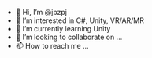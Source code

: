 - 👋 Hi, I’m @jpzpj
- 👀 I’m interested in C#, Unity, VR/AR/MR
- 🌱 I’m currently learning Unity
- 💞️ I’m looking to collaborate on ...
- 📫 How to reach me ...

<!---
jpzpj/jpzpj is a ✨ special ✨ repository because its `README.md` (this file) appears on your GitHub profile.
You can click the Preview link to take a look at your changes.
--->
